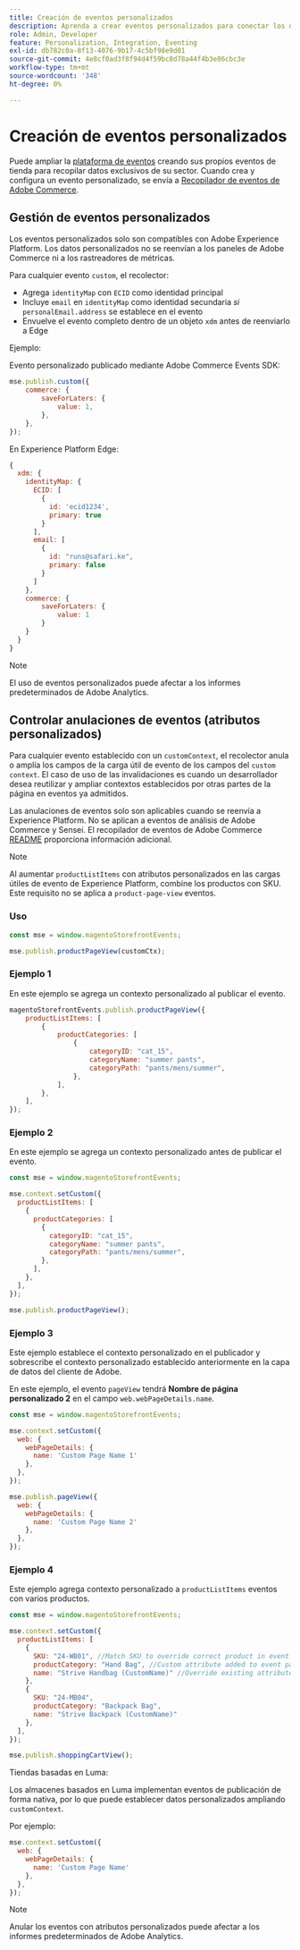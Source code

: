 ```yaml
---
title: Creación de eventos personalizados
description: Aprenda a crear eventos personalizados para conectar los datos de Adobe Commerce a otros productos DX de Adobe.
role: Admin, Developer
feature: Personalization, Integration, Eventing
exl-id: db782c0a-8f13-4076-9b17-4c5bf98e9d01
source-git-commit: 4e8cf0ad3f8f94d4f59bc8d78a44f4b3e86cbc3e
workflow-type: tm+mt
source-wordcount: '348'
ht-degree: 0%

---
```


# Creación de eventos personalizados

Puede ampliar la [plataforma de eventos](events.md) creando sus propios eventos de tienda para recopilar datos exclusivos de su sector. Cuando crea y configura un evento personalizado, se envía a [Recopilador de eventos de Adobe Commerce](https://github.com/adobe/commerce-events/tree/main/packages/storefront-events-collector).

## Gestión de eventos personalizados

Los eventos personalizados solo son compatibles con Adobe Experience Platform. Los datos personalizados no se reenvían a los paneles de Adobe Commerce ni a los rastreadores de métricas.

Para cualquier evento `custom`, el recolector:

- Agrega `identityMap` con `ECID` como identidad principal
- Incluye `email` en `identityMap` como identidad secundaria _si_ `personalEmail.address` se establece en el evento
- Envuelve el evento completo dentro de un objeto `xdm` antes de reenviarlo a Edge

Ejemplo:

Evento personalizado publicado mediante Adobe Commerce Events SDK:

```javascript
mse.publish.custom({
    commerce: {
        saveForLaters: {
            value: 1,
        },
    },
});
```

En Experience Platform Edge:

```javascript
{
  xdm: {
    identityMap: {
      ECID: [
        {
          id: 'ecid1234',
          primary: true
        }
      ],
      email: [
        {
          id: "runs@safari.ke",
          primary: false
        }
      ]
    },
    commerce: {
        saveForLaters: {
            value: 1
        }
    }
  }
}
```

>[!NOTE]
>
> El uso de eventos personalizados puede afectar a los informes predeterminados de Adobe Analytics.

## Controlar anulaciones de eventos (atributos personalizados)

Para cualquier evento establecido con un `customContext`, el recolector anula o amplía los campos de la carga útil de evento de los campos del `custom context`. El caso de uso de las invalidaciones es cuando un desarrollador desea reutilizar y ampliar contextos establecidos por otras partes de la página en eventos ya admitidos.

Las anulaciones de eventos solo son aplicables cuando se reenvía a Experience Platform. No se aplican a eventos de análisis de Adobe Commerce y Sensei. El recopilador de eventos de Adobe Commerce [README](https://github.com/adobe/commerce-events/blob/e34bcfc0deca8d5ac1f9310fc1ee4c1becf4ffbb/packages/storefront-events-collector/README.md) proporciona información adicional.

>[!NOTE]
>
>Al aumentar `productListItems` con atributos personalizados en las cargas útiles de evento de Experience Platform, combine los productos con SKU. Este requisito no se aplica a `product-page-view` eventos.

### Uso

```javascript
const mse = window.magentoStorefrontEvents;

mse.publish.productPageView(customCtx);
```

### Ejemplo 1

En este ejemplo se agrega un contexto personalizado al publicar el evento.

```javascript
magentoStorefrontEvents.publish.productPageView({
    productListItems: [
        {
            productCategories: [
                {
                    categoryID: "cat_15",
                    categoryName: "summer pants",
                    categoryPath: "pants/mens/summer",
                },
            ],
        },
    ],
});
```

### Ejemplo 2

En este ejemplo se agrega un contexto personalizado antes de publicar el evento.

```javascript
const mse = window.magentoStorefrontEvents;

mse.context.setCustom({
  productListItems: [
    {
      productCategories: [
        {
          categoryID: "cat_15",
          categoryName: "summer pants",
          categoryPath: "pants/mens/summer",
        },
      ],
    },
  ],
});

mse.publish.productPageView();
```

### Ejemplo 3

Este ejemplo establece el contexto personalizado en el publicador y sobrescribe el contexto personalizado establecido anteriormente en la capa de datos del cliente de Adobe.

En este ejemplo, el evento `pageView` tendrá **Nombre de página personalizado 2** en el campo `web.webPageDetails.name`.

```javascript
const mse = window.magentoStorefrontEvents;

mse.context.setCustom({
  web: {
    webPageDetails: {
      name: 'Custom Page Name 1'
    },
  },
});

mse.publish.pageView({
  web: {
    webPageDetails: {
      name: 'Custom Page Name 2'
    },
  },
});
```

### Ejemplo 4

Este ejemplo agrega contexto personalizado a `productListItems` eventos con varios productos.

```javascript
const mse = window.magentoStorefrontEvents;

mse.context.setCustom({
  productListItems: [
    {
      SKU: "24-WB01", //Match SKU to override correct product in event payload
      productCategory: "Hand Bag", //Custom attribute added to event payload
      name: "Strive Handbag (CustomName)" //Override existing attribute with custom value in event payload
    },
    {
      SKU: "24-MB04",
      productCategory: "Backpack Bag",
      name: "Strive Backpack (CustomName)"
    },
  ],
});

mse.publish.shoppingCartView();
```

Tiendas basadas en Luma:

Los almacenes basados en Luma implementan eventos de publicación de forma nativa, por lo que puede establecer datos personalizados ampliando `customContext`.

Por ejemplo:

```javascript
mse.context.setCustom({
  web: {
    webPageDetails: {
      name: 'Custom Page Name'
    },
  },
});
```

>[!NOTE]
>
> Anular los eventos con atributos personalizados puede afectar a los informes predeterminados de Adobe Analytics.
